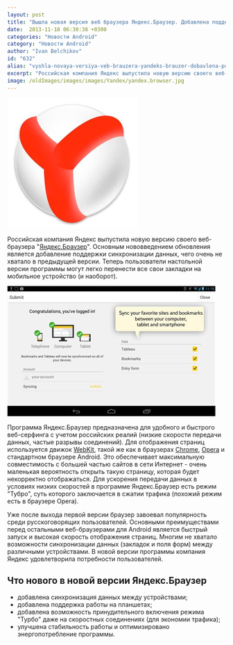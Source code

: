 ```yaml
---
layout: post
title: "Вышла новая версия веб браузера Яндекс.Браузер. Добавлена поддержка синхронизации данных и поддержка работы на планшетах"
date:  2013-11-18 06:30:38 +0300
categories: "Новости Android"
category: "Новости Android"
author: "Ivan Belchikov"
id: "632"
alias: "vyshla-novaya-versiya-veb-brauzera-yandeks-brauzer-dobavlena-podderzhka-sinkhronizatsii-dannykh-i-podderzhka-raboty-na-planshetakh"
excerpt: "Российская компания Яндекс выпустила новую версию своего веб-браузера Яндекс.Браузер. Основным нововведением обновления является добавление поддержки синхронизации данных, чего очень не хватало в предыдущей версии. Теперь пользователи настольной версии программы могут легко перенести все свои закладки на мобильное устройство (и наоборот)."
image: /oldImages/images/images/Yandex/yandex.browser.jpg
---
```

<img src="/oldImages/images/images/Yandex/yandex.browser.jpg" alt="Логотип Яндекс.Браузера" />

Российская компания Яндекс выпустила новую версию своего веб-браузера "<a href="index.php?option=com_content&amp;view=article&amp;id=453&amp;catid=8&amp;Itemid=102">Яндекс.Браузер</a>". Основным нововведением обновления является добавление поддержки синхронизации данных, чего очень не хватало в предыдущей версии. Теперь пользователи настольной версии программы могут легко перенести все свои закладки на мобильное устройство (и наоборот).


<img src="/oldImages/images/images/Yandex/yandex.browser.sync.jpg" alt="Новый Яндекс.Браузер поддерживает синхронизацию" />

Программа Яндекс.Браузер предназначена для удобного и быстрого веб-серфинга с учетом российских реалий (низкие скорости передачи данных, частые разрывы соединений). Для отображения страниц используется движок <a href="index.php?option=com_content&amp;view=article&amp;id=280&amp;catid=8&amp;Itemid=102">WebKit</a>, такой же как в браузерах <a href="index.php?option=com_content&amp;view=article&amp;id=418&amp;catid=9&amp;Itemid=103">Chrome</a>, <a href="index.php?option=com_content&amp;view=article&amp;id=309&amp;catid=8&amp;Itemid=102">Opera</a> и стандартном браузере Android. Это обеспечивает максимальную совместимость с большей частью сайтов в сети Интернет - очень маленькая вероятность открыть такую страницу, которая будет некорректно отображаться. Для ускорения передачи данных в условиях низких скоростей в программе Яндекс.Браузер есть режим "Тубро", суть которого заключается в сжатии трафика (похожий режим есть в браузере Opera).

Уже после выхода первой версии браузер завоевал популярность среди русскоговорящих пользователей. Основными преимуществами перед остальными веб-браузерами для Android является быстрый запуск и высокая скорость отображения страниц. Многим не хватало возможности синхронизации данных (закладок и поля форм) между различными устройствами. В новой версии программы компания Яндекс удовлетворила потребности пользователей.

<h2>Что нового в новой версии Яндекс.Браузер</h2>
<ul>
<li>добавлена синхронизация данных между устройствами;</li>
<li>добавлена поддержка работы на планшетах;</li>
<li>добавлена возможность принудительного включения режима "Турбо" даже на скоростных соединениях (для экономии трафика);</li>
<li>улучшена стабильность работы и оптимизировано энергопотребление программы.</li>
</ul>
 

 

 
